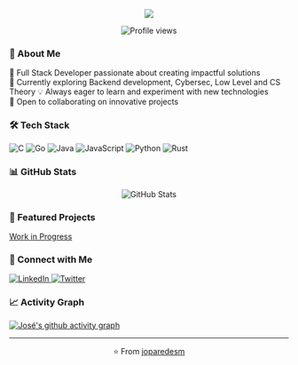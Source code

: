 <div align="center">
  <img src="https://readme-typing-svg.herokuapp.com/?lines=Hi+👋+I'm+José+Paredes;Full+Stack+Developer;Always+learning+new+things&center=true&width=380&height=45">
</div>

<p align="center">
  <img src="https://komarev.com/ghpvc/?username=joparedesm&label=Profile%20views&color=0e75b6&style=flat" alt="Profile views"/>
</p>

### 🚀 About Me

🎯 Full Stack Developer passionate about creating impactful solutions  
🌱 Currently exploring Backend development, Cybersec, Low Level and CS Theory
💡 Always eager to learn and experiment with new technologies  
🤝 Open to collaborating on innovative projects  

### 🛠️ Tech Stack

<p align="left">
  <!-- Add icons for the technologies you use. You can get them from https://simpleicons.org/ -->
  <img src="https://img.shields.io/badge/C-00599C?style=for-the-badge&logo=c&logoColor=white" alt="C"/>
  <img src="https://img.shields.io/badge/Go-00ADD8?style=for-the-badge&logo=go&logoColor=white" alt="Go"/>
  <img src="https://img.shields.io/badge/Java-ED8B00?style=for-the-badge&logo=java&logoColor=white" alt="Java"/>
  <img src="https://img.shields.io/badge/JavaScript-F7DF1E?style=for-the-badge&logo=javascript&logoColor=black" alt="JavaScript"/>
  <img src="https://img.shields.io/badge/Python-3776AB?style=for-the-badge&logo=python&logoColor=white" alt="Python"/>
  <img src="https://img.shields.io/badge/Rust-000000?style=for-the-badge&logo=rust&logoColor=white" alt="Rust"/>
</p>

### 📊 GitHub Stats

<p align="center">
  <img src="https://github-readme-stats.vercel.app/api?username=joparedesm&show_icons=true&theme=radical" alt="GitHub Stats" />
  <!-- <img src="https://github-readme-streak-stats.herokuapp.com/?user=joparedesm&theme=radical" alt="GitHub Streak" /> -->
</p>

### 🌟 Featured Projects

<a href="[Your Project URL]">
  <p>Work in Progress</p>
  <!-- <img align="center" src="https://github-readme-stats.vercel.app/api/pin/?username=joparedesm&repo=[repo-name]&theme=radical" /> -->
</a>

### 🤝 Connect with Me

<p align="left">
  <a href="https://linkedin.com/in/jose-alfredo-martinez">
    <img src="https://img.shields.io/badge/LinkedIn-0077B5?style=for-the-badge&logo=linkedin&logoColor=white" alt="LinkedIn"/>
  </a>
  <a href="https://twitter.com/[your-twitter]">
    <img src="https://img.shields.io/badge/Twitter-1DA1F2?style=for-the-badge&logo=twitter&logoColor=white" alt="Twitter"/>
  </a>
  <!-- Add more social links -->
</p>

### 📈 Activity Graph
[![José's github activity graph](https://github-readme-activity-graph.vercel.app/graph?username=joparedesm&theme=react-dark)](https://github.com/ashutosh00710/github-readme-activity-graph)

---

<p align="center">⭐️ From <a href="https://github.com/joparedesm">joparedesm</a></p>
